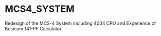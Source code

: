 # MCS4_SYSTEM
Redesign of the MCS-4 System including 4004 CPU and Experience of Busicom 141-PF Calculator
